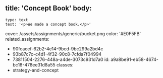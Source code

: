 title: 'Concept Book'
body:
  -
    type: text
    text: '<p>We made a concept book.</p>'
cover: /assets/assignments/generic/bucket.png
color: '#E0F5FB'
related_assignments:
  - 90fcacef-62b2-4e14-9bcd-9bc299a2bd4c
  - 93b87c7c-c4d1-4f32-90c8-7cfda7f04994
  - 73811504-2276-448a-a4de-3073c931d7a0
id: a9a8be91-eb58-4674-bc18-478ee31d8a55
classes:
  - strategy-and-concept
